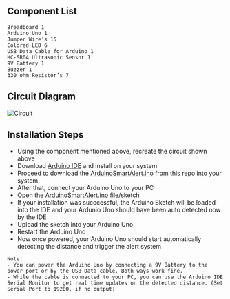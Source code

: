 ## Component List 

```
Breadboard 1
Arduino Uno 1
Jumper Wire’s 15
Colored LED 6
USB Data Cable for Arduino 1
HC-SR04 Ultrasonic Sensor 1
9V Battery 1
Buzzer 1
330 ohm Resistor’s 7
```

## Circuit Diagram

![Circuit](https://user-images.githubusercontent.com/33223665/152725931-343f5f06-a1f7-4781-aeaa-592e3322d9e0.jpg)

## Installation Steps

- Using the component mentioned above, recreate the circuit shown above
- Download [Arduino IDE](https://www.arduino.cc/en/software) and install on your system
- Proceed to download the [ArduinoSmartAlert.ino](/ArduinoSmartAlert.ino) from this repo into your system
- After that, connect your Arduino Uno to your PC
- Open the [ArduinoSmartAlert.ino](/ArduinoSmartAlert.ino) file/sketch
- If your installation was succcessful, the Arduino Sketch will be loaded into the IDE and your Ardunio Uno should have been auto detected now by the IDE
- Upload the sketch into your Arduino Uno
- Restart the Arduino Uno
- Now once powered, your Arduino Uno should start automatically detecting the distance and trigger the alert system

```
Note:
- You can power the Arduino Uno by connecting a 9V Battery to the power port or by the USB Data cable. Both ways work fine.
- While the cable is connected to your PC, you can use the Arduino IDE Serial Monitor to get real time updates on the detected distance. (Set Serial Port to 19200, if no output)
```
